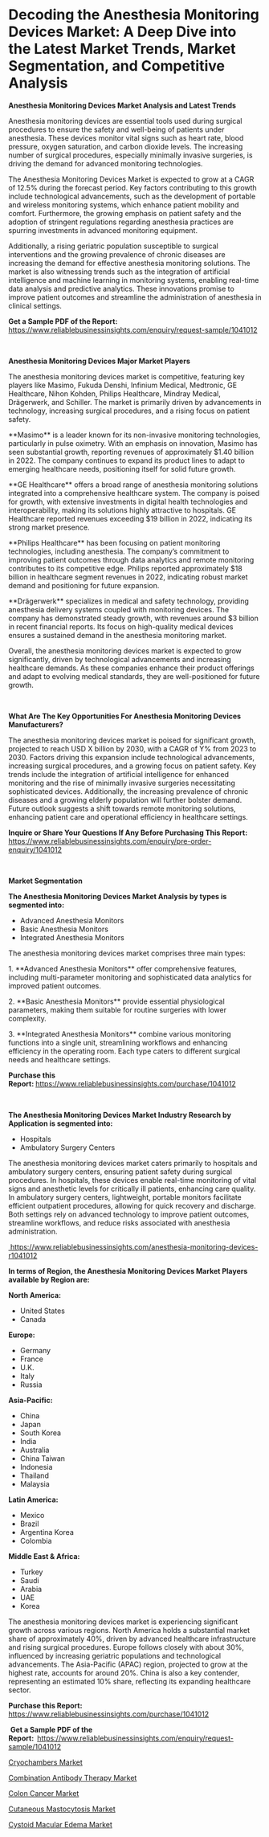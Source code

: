 <p><h1>Decoding the Anesthesia Monitoring Devices Market: A Deep Dive into the Latest Market Trends, Market Segmentation, and Competitive Analysis</h1></p><p><strong>Anesthesia Monitoring Devices Market Analysis and Latest Trends</strong></p>
<p><p>Anesthesia monitoring devices are essential tools used during surgical procedures to ensure the safety and well-being of patients under anesthesia. These devices monitor vital signs such as heart rate, blood pressure, oxygen saturation, and carbon dioxide levels. The increasing number of surgical procedures, especially minimally invasive surgeries, is driving the demand for advanced monitoring technologies. </p><p>The Anesthesia Monitoring Devices Market is expected to grow at a CAGR of 12.5% during the forecast period. Key factors contributing to this growth include technological advancements, such as the development of portable and wireless monitoring systems, which enhance patient mobility and comfort. Furthermore, the growing emphasis on patient safety and the adoption of stringent regulations regarding anesthesia practices are spurring investments in advanced monitoring equipment.</p><p>Additionally, a rising geriatric population susceptible to surgical interventions and the growing prevalence of chronic diseases are increasing the demand for effective anesthesia monitoring solutions. The market is also witnessing trends such as the integration of artificial intelligence and machine learning in monitoring systems, enabling real-time data analysis and predictive analytics. These innovations promise to improve patient outcomes and streamline the administration of anesthesia in clinical settings.</p></p>
<p><strong>Get a Sample PDF of the Report:&nbsp;</strong> <a href="https://www.reliablebusinessinsights.com/enquiry/request-sample/1041012?utm_campaign=63&utm_medium=2&utm_source=Github&utm_content=ia&utm_term=03032025&utm_id=anesthesia-monitoring-devices">https://www.reliablebusinessinsights.com/enquiry/request-sample/1041012</a></p>
<p>&nbsp;</p>
<p><strong>Anesthesia Monitoring Devices Major Market Players</strong></p>
<p><p>The anesthesia monitoring devices market is competitive, featuring key players like Masimo, Fukuda Denshi, Infinium Medical, Medtronic, GE Healthcare, Nihon Kohden, Philips Healthcare, Mindray Medical, Drägerwerk, and Schiller. The market is primarily driven by advancements in technology, increasing surgical procedures, and a rising focus on patient safety.</p><p>**Masimo** is a leader known for its non-invasive monitoring technologies, particularly in pulse oximetry. With an emphasis on innovation, Masimo has seen substantial growth, reporting revenues of approximately $1.40 billion in 2022. The company continues to expand its product lines to adapt to emerging healthcare needs, positioning itself for solid future growth.</p><p>**GE Healthcare** offers a broad range of anesthesia monitoring solutions integrated into a comprehensive healthcare system. The company is poised for growth, with extensive investments in digital health technologies and interoperability, making its solutions highly attractive to hospitals. GE Healthcare reported revenues exceeding $19 billion in 2022, indicating its strong market presence.</p><p>**Philips Healthcare** has been focusing on patient monitoring technologies, including anesthesia. The company’s commitment to improving patient outcomes through data analytics and remote monitoring contributes to its competitive edge. Philips reported approximately $18 billion in healthcare segment revenues in 2022, indicating robust market demand and positioning for future expansion.</p><p>**Drägerwerk** specializes in medical and safety technology, providing anesthesia delivery systems coupled with monitoring devices. The company has demonstrated steady growth, with revenues around $3 billion in recent financial reports. Its focus on high-quality medical devices ensures a sustained demand in the anesthesia monitoring market.</p><p>Overall, the anesthesia monitoring devices market is expected to grow significantly, driven by technological advancements and increasing healthcare demands. As these companies enhance their product offerings and adapt to evolving medical standards, they are well-positioned for future growth.</p></p>
<p>&nbsp;</p>
<p><strong>What Are The Key Opportunities For Anesthesia Monitoring Devices Manufacturers?</strong></p>
<p><p>The anesthesia monitoring devices market is poised for significant growth, projected to reach USD X billion by 2030, with a CAGR of Y% from 2023 to 2030. Factors driving this expansion include technological advancements, increasing surgical procedures, and a growing focus on patient safety. Key trends include the integration of artificial intelligence for enhanced monitoring and the rise of minimally invasive surgeries necessitating sophisticated devices. Additionally, the increasing prevalence of chronic diseases and a growing elderly population will further bolster demand. Future outlook suggests a shift towards remote monitoring solutions, enhancing patient care and operational efficiency in healthcare settings.</p></p>
<p><strong>Inquire or Share Your Questions If Any Before Purchasing This Report:</strong> <a href="https://www.reliablebusinessinsights.com/enquiry/pre-order-enquiry/1041012?utm_campaign=63&utm_medium=2&utm_source=Github&utm_content=ia&utm_term=03032025&utm_id=anesthesia-monitoring-devices">https://www.reliablebusinessinsights.com/enquiry/pre-order-enquiry/1041012</a></p>
<p>&nbsp;</p>
<p><strong>Market Segmentation</strong></p>
<p><strong>The Anesthesia Monitoring Devices Market Analysis by types is segmented into:</strong></p>
<p><ul><li>Advanced Anesthesia Monitors</li><li>Basic Anesthesia Monitors</li><li>Integrated Anesthesia Monitors</li></ul></p>
<p><p>The anesthesia monitoring devices market comprises three main types: </p><p>1. **Advanced Anesthesia Monitors** offer comprehensive features, including multi-parameter monitoring and sophisticated data analytics for improved patient outcomes.</p><p>2. **Basic Anesthesia Monitors** provide essential physiological parameters, making them suitable for routine surgeries with lower complexity.</p><p>3. **Integrated Anesthesia Monitors** combine various monitoring functions into a single unit, streamlining workflows and enhancing efficiency in the operating room. Each type caters to different surgical needs and healthcare settings.</p></p>
<p><strong>Purchase this Report:&nbsp;</strong><a href="https://www.reliablebusinessinsights.com/purchase/1041012?utm_campaign=63&utm_medium=2&utm_source=Github&utm_content=ia&utm_term=03032025&utm_id=anesthesia-monitoring-devices">https://www.reliablebusinessinsights.com/purchase/1041012</a></p>
<p>&nbsp;</p>
<p><strong>The Anesthesia Monitoring Devices Market Industry Research by Application is segmented into:</strong></p>
<p><ul><li>Hospitals</li><li>Ambulatory Surgery Centers</li></ul></p>
<p><p>The anesthesia monitoring devices market caters primarily to hospitals and ambulatory surgery centers, ensuring patient safety during surgical procedures. In hospitals, these devices enable real-time monitoring of vital signs and anesthetic levels for critically ill patients, enhancing care quality. In ambulatory surgery centers, lightweight, portable monitors facilitate efficient outpatient procedures, allowing for quick recovery and discharge. Both settings rely on advanced technology to improve patient outcomes, streamline workflows, and reduce risks associated with anesthesia administration.</p></p>
<p><a href="https://www.reliablebusinessinsights.com/anesthesia-monitoring-devices-r1041012?utm_campaign=63&utm_medium=2&utm_source=Github&utm_content=ia&utm_term=03032025&utm_id=anesthesia-monitoring-devices">&nbsp;https://www.reliablebusinessinsights.com/anesthesia-monitoring-devices-r1041012</a></p>
<p><strong>In terms of Region, the Anesthesia Monitoring Devices Market Players available by Region are:</strong></p>
<p>
    <p> <strong> North America: </strong>
        <ul>
            <li>United States</li>
            <li>Canada</li>
        </ul>
        </p> 
    <p> <strong> Europe: </strong>
        <ul>
            <li>Germany</li>
            <li>France</li>
            <li>U.K.</li>
            <li>Italy</li>
            <li>Russia</li>
        </ul>
        </p> 
    <p> <strong> Asia-Pacific: </strong>
        <ul>
            <li>China</li>
            <li>Japan</li>
            <li>South Korea</li>
            <li>India</li>
            <li>Australia</li>
            <li>China Taiwan</li>
            <li>Indonesia</li>
            <li>Thailand</li>
            <li>Malaysia</li>
        </ul>
        </p> 
    <p> <strong> Latin America: </strong>
        <ul>
            <li>Mexico</li>
            <li>Brazil</li>
            <li>Argentina Korea</li>
            <li>Colombia</li>
        </ul>
        </p> 
    <p> <strong> Middle East & Africa: </strong>
        <ul>
            <li>Turkey</li>
            <li>Saudi</li>
            <li>Arabia</li>
            <li>UAE</li>
            <li>Korea</li>
        </ul>
    </p>
    </p>
<p><p>The anesthesia monitoring devices market is experiencing significant growth across various regions. North America holds a substantial market share of approximately 40%, driven by advanced healthcare infrastructure and rising surgical procedures. Europe follows closely with about 30%, influenced by increasing geriatric populations and technological advancements. The Asia-Pacific (APAC) region, projected to grow at the highest rate, accounts for around 20%. China is also a key contender, representing an estimated 10% share, reflecting its expanding healthcare sector.</p></p>
<p><strong>Purchase this Report: </strong><a href="https://www.reliablebusinessinsights.com/purchase/1041012?utm_campaign=63&utm_medium=2&utm_source=Github&utm_content=ia&utm_term=03032025&utm_id=anesthesia-monitoring-devices">https://www.reliablebusinessinsights.com/purchase/1041012</a></p>
<p>&nbsp;<strong>Get a Sample PDF of the Report:&nbsp;&nbsp;</strong><a href="https://www.reliablebusinessinsights.com/enquiry/request-sample/1041012?utm_campaign=63&utm_medium=2&utm_source=Github&utm_content=ia&utm_term=03032025&utm_id=anesthesia-monitoring-devices">https://www.reliablebusinessinsights.com/enquiry/request-sample/1041012</a></p>
<p><strong></strong></p>
<p><p><a href="https://github.com/vsiljgestel/Market-Research-Report-List-1/blob/main/cryochambers-market.md?utm_campaign=63&utm_medium=2&utm_source=Github&utm_content=ia&utm_term=03032025&utm_id=anesthesia-monitoring-devices">Cryochambers Market</a></p><p><a href="https://github.com/belhejmawoue/Market-Research-Report-List-1/blob/main/combination-antibody-therapy-market.md?utm_campaign=63&utm_medium=2&utm_source=Github&utm_content=ia&utm_term=03032025&utm_id=anesthesia-monitoring-devices">Combination Antibody Therapy Market</a></p><p><a href="https://github.com/kalsirollija/Market-Research-Report-List-1/blob/main/colon-cancer-market.md?utm_campaign=63&utm_medium=2&utm_source=Github&utm_content=ia&utm_term=03032025&utm_id=anesthesia-monitoring-devices">Colon Cancer Market</a></p><p><a href="https://github.com/boudykodumi/Market-Research-Report-List-1/blob/main/cutaneous-mastocytosis-market.md?utm_campaign=63&utm_medium=2&utm_source=Github&utm_content=ia&utm_term=03032025&utm_id=anesthesia-monitoring-devices">Cutaneous Mastocytosis Market</a></p><p><a href="https://github.com/aiamekar/Market-Research-Report-List-1/blob/main/cystoid-macular-edema-market.md?utm_campaign=63&utm_medium=2&utm_source=Github&utm_content=ia&utm_term=03032025&utm_id=anesthesia-monitoring-devices">Cystoid Macular Edema Market</a></p></p>